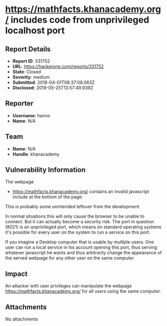 # https://mathfacts.khanacademy.org/ includes code from unprivileged localhost port

## Report Details
- **Report ID**: 331752
- **URL**: https://hackerone.com/reports/331752
- **State**: Closed
- **Severity**: medium
- **Submitted**: 2018-04-01T08:37:08.083Z
- **Disclosed**: 2019-05-25T13:57:49.939Z

## Reporter
- **Username**: hanno
- **Name**: N/A

## Team
- **Name**: N/A
- **Handle**: khanacademy

## Vulnerability Information
The webpage
* https://mathfacts.khanacademy.org/
contains an invalid javascript include at the bottom of the page:
    <script src="http://localhost:8021/webpack-dev-server.js"></script>

This is probably some unintended leftover from the development.

In normal situations this will only cause the browser to be unable to connect. But it can actually become a security risk. The port in question (8021) is an unprivileged port, which means on standard operating systems it's possible for every user on the system to run a service on this port.

If you imagine a Desktop computer that is usable by multiple users. One user can run a local service in his account opening this port, thus serving whatever javascript he wants and thus arbitrarily change the appearance of the served webpage for any other user on the same computer.

## Impact

An attacker with user privileges can manipulate the webpage https://mathfacts.khanacademy.org/ for all users using the same computer.

## Attachments
No attachments
